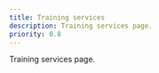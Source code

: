 ```yaml
---
title: Training services
description: Training services page.
priority: 0.8
---
```


Training services page.
